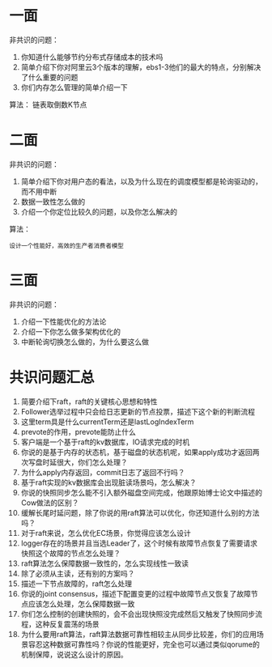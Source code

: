 # 一面

非共识的问题：

1. 你知道什么能够节约分布式存储成本的技术吗
2. 简单介绍下你对阿里云3个版本的理解，ebs1-3他们的最大的特点，分别解决了什么重要的问题
3. 你们内存怎么管理的简单介绍一下

算法：
	链表取倒数K节点

# 二面

非共识的问题：

1. 简单介绍下你对用户态的看法，以及为什么现在的调度模型都是轮询驱动的，而不用中断
2. 数据一致性怎么做的
3. 介绍一个你定位比较久的问题，以及你怎么解决的

算法：

    设计一个性能好，高效的生产者消费者模型


# 三面

非共识的问题：

1. 介绍一下性能优化的方法论
2. 介绍一下你怎么做多架构优化的
3. 中断轮询切换怎么做的，为什么要这么做

# 共识问题汇总

1. 简要介绍下raft，raft的关键核心思想和特性
2. Follower选举过程中只会给日志更新的节点投票，描述下这个新的判断流程
3. 这里term具是什么currentTerm还是lastLogIndexTerm
4. prevote的作用，prevote能防止什么
5. 客户端是一个基于raft的kv数据库，IO请求完成的时机
6. 你说的是基于内存的状态机，基于磁盘的状态机呢，如果apply成功才返回两次写盘时延很大，你们怎么处理？
7. 为什么apply内存返回，commit日志了返回不行吗？
8. 基于raft实现的kv数据库会出现脏读场景吗，怎么解决？
9. 你说的快照同步怎么能不引入额外磁盘空间完成，他跟原始博士论文中描述的Cow做法的区别？
10. 缓解长尾时延问题，除了你说的用raft算法可以优化，你还知道什么别的方法吗？
11. 对于raft来说，怎么优化EC场景，你觉得应该怎么设计
12. logger存在的场景并且当选Leader了，这个时候有故障节点恢复了需要请求快照这个故障的节点怎么处理？
13. raft算法怎么保障数据一致性的，怎么实现线性一致读
14. 除了必须从主读，还有别的方案吗？
15. 描述一下节点故障的，raft怎么处理
16. 你说的joint  consensus，描述下配置变更的过程中故障节点又恢复了故障节点应该怎么处理，怎么保障数据一致
17. 你们怎么控制的创建快照的，会不会出现快照没完成然后又触发了快照同步流程，这种反复震荡的场景
18. 为什么要用raft算法，raft算法数据可靠性相较主从同步比较差，你们的应用场景容忍这种数据可靠性吗？你说的性能更好，完全也可以通过类似qorume的机制保障，说说这么设计的原因。
